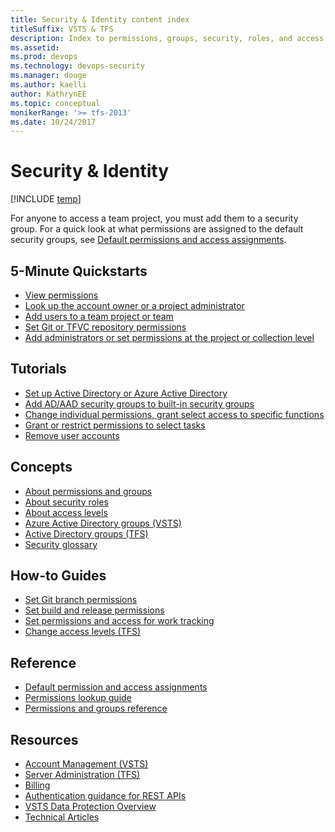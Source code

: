 ```yaml
---
title: Security & Identity content index
titleSuffix: VSTS & TFS
description: Index to permissions, groups, security, roles, and access level topics in Visual Studio Team Services & Team Foundation Server   
ms.assetid:  
ms.prod: devops
ms.technology: devops-security
ms.manager: douge
ms.author: kaelli
author: KathrynEE
ms.topic: conceptual
monikerRange: '>= tfs-2013'
ms.date: 10/24/2017
---
```


# Security & Identity

[!INCLUDE [temp](../../_shared/version-vsts-tfs-all-versions.md)]

For anyone to access a team project, you must add them to a security group. For a quick look at what permissions are assigned to the default security groups, see [Default permissions and access assignments](permissions-access.md).

<!---
## Overview  
[About security and identity](about-permissions.md)
-->

## 5-Minute Quickstarts
  
- [View permissions](view-permissions.md)
- [Look up the account owner or a project administrator](lookup-account-owner-admin.md)
- [Add users to a team project or team](add-users-team-project.md)
- [Set Git or TFVC repository permissions](set-git-tfvc-repository-permissions.md)
- [Add administrators or set permissions at the project or collection level](set-project-collection-level-permissions.md)  

## Tutorials 
  
- [Set up Active Directory or Azure Active Directory](setup-ad-aad.md)
- [Add AD/AAD security groups to built-in security groups](add-ad-aad-built-in-security-groups.md)
- [Change individual permissions, grant select access to specific functions](change-individual-permissions.md)
- [Grant or restrict permissions to select tasks](restrict-access.md)
- [Remove user accounts](remove-users-prohibit-access.md)  


## Concepts

- [About permissions and groups](about-permissions.md)  
- [About security roles](about-security-roles.md)  
- [About access levels](access-levels.md)  
- [Azure Active Directory groups (VSTS)](../accounts/access-with-azure-ad.md?toc=/vsts/organizations/security/toc.json&bc=/vsts/organizations/security/breadcrumb/toc.json)
- [Active Directory groups (TFS)](/tfs/server/admin/setup-ad-groups?toc=/vsts/organizations/security/toc.json&bc=/vsts/organizations/security/breadcrumb/toc.json) 
- [Security glossary](security-glossary.md) 

## How-to Guides

- [Set Git branch permissions](../../git/branch-permissions.md?toc=/vsts/organizations/organizations/security/toc.json&bc=/vsts/organizations/organizations/security/breadcrumb/toc.json  ) 
- [Set build and release permissions](../../pipelines/policies/set-permissions.md) 
- [Set permissions and access for work tracking](set-permissions-access-work-tracking.md?toc=/vsts/organizations/security/toc.json&bc=/vsts/organizations/security/breadcrumb/toc.json) 
- [Change access levels (TFS)](change-access-levels.md)

## Reference
- [Default permission and access assignments](permissions-access.md)
- [Permissions lookup guide](permissions-lookup-guide.md)
- [Permissions and groups reference](permissions.md)  


## Resources
 
- [Account Management (VSTS)](../accounts/index.md)
- [Server Administration (TFS)](/tfs/server/index)
- [Billing](../../organizations/billing/index.md)
- [Authentication guidance for REST APIs](../../integrate/get-started/authentication/authentication-guidance.md)
- [VSTS Data Protection Overview](../../articles/team-services-security-whitepaper.md)
- [Technical Articles](../../articles/index.md) 
